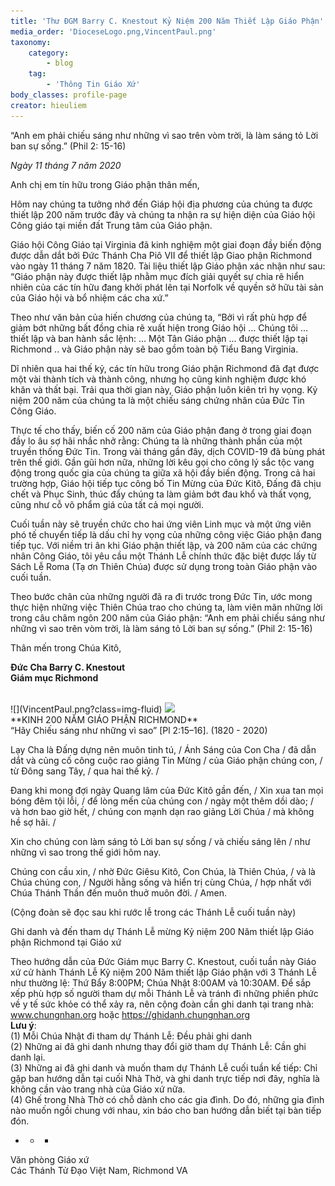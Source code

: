 ```yaml
---
title: 'Thư ĐGM Barry C. Knestout Kỷ Niệm 200 Năm Thiết Lập Giáo Phận'
media_order: 'DioceseLogo.png,VincentPaul.png'
taxonomy:
    category:
        - blog
    tag:
        - 'Thông Tin Giáo Xứ'
body_classes: profile-page
creator: hieuliem
---
```


“Anh em phải chiếu sáng như những vì sao trên vòm trời, 
là làm sáng tỏ Lời ban sự sống.” (Phil 2: 15-16)

_Ngày 11 tháng 7 năm 2020_
 
Anh chị em tín hữu trong Giáo phận thân mến,
 
Hôm nay chúng ta tưởng nhớ đến Giáp hội địa phương của chúng ta được thiết lập 200 năm trước đây và chúng ta nhận ra sự hiện diện của Giáo hội Công giáo tại miền đất Trung tâm của Giáo phận.
 
Giáo hội Công Giáo tại Virginia đã kinh nghiệm một giai đoạn đầy biến động được dẫn dắt bởi Đức Thánh Cha Piô VII để thiết lập Giao phận Richmond vào ngày 11 tháng 7 năm 1820. Tài liệu thiết lập Giáo phận xác nhận như sau: “Giáo phận này được thiết lập nhằm mục đích giải quyết sự chia rẽ hiển nhiên của các tín hữu đang khởi phát lên tại Norfolk về quyền sở hữu tài sản của Giáo hội và bổ nhiệm các cha xứ.”
 
Theo như văn bản của hiến chương của chúng ta, “Bởi vì rất phù hợp để giảm bớt những bất đồng chia rẽ xuất hiện trong Giáo hội … Chúng tôi … thiết lập và ban hành sắc lệnh: … Một Tân Giáo phận … được thiết lập tại Richmond .. và Giáo phận này sẽ bao gồm toàn bộ Tiểu Bang Virginia.
 
Dĩ nhiên qua hai thế kỷ, các tín hữu trong Giáo phận Richmond đã đạt được một vài thành tích và thành công, nhưng họ cũng kinh nghiệm được khó khăn và thất bại. Trải qua thời gian này, Giáo phận luôn kiên trì hy vọng. Kỷ niệm 200 năm của chúng ta là một chiếu sáng chứng nhân của Đức Tin Công Giáo.
 
Thực tế cho thấy, biến cố 200 năm của Giáo phận đang ở trong giai đoạn đầy lo âu sợ hãi nhắc nhở rằng: Chúng ta là những thành phần của một truyền thống Đức Tin. Trong vài tháng gần đây, dịch COVID-19 đã bùng phát trên thế giới. Gần gũi hơn nữa, những lời kêu gọi cho công lý sắc tộc vang động trong quốc gia của chúng ta giữa xã hội đầy biến động. Trong cả hai trường hợp, Giáo hội tiếp tục công bố Tin Mừng của Đức Kitô, Đấng đã chịu chết và Phục Sinh, thúc đẩy chúng ta làm giảm bớt đau khổ và thất vọng, cũng như cỗ võ phẩm giá của tất cả mọi người.
 
Cuối tuần này sẽ truyền chức cho hai ứng viên Linh mục và một ứng viên phó tế chuyển tiếp là dấu chỉ hy vọng của những công việc Giáo phận đang tiếp tục. Với niềm tri ân khi Giáo phận thiết lập, và 200 năm của các chứng nhân Công Giáo, tôi yêu cầu một Thánh Lễ chính thức đặc biệt được lấy từ Sách Lễ Roma (Tạ ơn Thiên Chúa) được sử dụng trong toàn Giáo phận vào cuối tuần.
 
Theo bước chân của những người đã ra đi trước trong Đức Tin, ước mong thực hiện những việc Thiên Chúa trao cho chúng ta, làm viên mãn những lời trong câu châm ngôn 200 năm của Giáo phận: “Anh em phải chiếu sáng như những vì sao trên vòm trời, là làm sáng tỏ Lời ban sự sống.” (Phil 2: 15-16)
 
Thân mến trong Chúa Kitô,
 
**Đức Cha Barry C. Knestout<br>Giám mục Richmond**
<div class="row">
	<div class="col-lg-1">&nbsp;</div>
	<div class="col-lg-4">
        ![](VincentPaul.png?class=img-fluid)
		<img class="img-fluid" src="user/pages/02.blog/bishops-letter/Official-Bishop-Knestout-Portrait-Small-200x300.png"/>
	</div>
	<div class="col-lg-7">
**KINH 200 NĂM GIÁO PHẬN RICHMOND**<br>
“Hãy Chiếu sáng như những vì sao” [Pl 2:15–16].
 (1820 - 2020)
 
Lạy Cha là Đấng dựng nên muôn tinh tú, /
Ánh Sáng của Con Cha / đã dẫn dắt và củng cố công cuộc rao giảng Tin Mừng / 
của Giáo phận chúng con, / từ Đông sang Tây, / qua hai thế kỷ. /
 
Đang khi mong đợi ngày Quang lâm của Đức Kitô gần đến, /
Xin xua tan mọi bóng đêm tội lỗi, /  để lòng mến của chúng con /
ngày một thêm dồi dào; / và hơn bao giờ hết, /
chúng con mạnh dạn rao giảng Lời Chúa / mà không hề sợ hãi. /
 
Xin cho chúng con làm sáng tỏ Lời ban sự sống /
và chiếu sáng lên / như những vì sao trong thế giới hôm nay.
 
Chúng con cầu xin, / nhờ Đức Giêsu Kitô, Con Chúa, là Thiên Chúa, /
và là Chúa chúng con, / Người hằng sống và hiển trị cùng Chúa, /
hợp nhất với Chúa Thánh Thần đến muôn thuở muôn đời. / Amen.
 
(Cộng đoàn sẽ đọc sau khi rước lễ trong các Thánh Lễ cuối tuần này)
    </div>
</div>

Ghi danh và đến tham dự Thánh Lễ mừng Kỷ niệm 200 Năm thiết lập Giáo phận Richmond tại Giáo xứ
 
Theo hướng dẫn của Đức Giám mục Barry C. Knestout, cuối tuần này Giáo xứ cử hành Thánh Lễ Kỷ niệm 200 Năm thiết lập Giáo phận với 3 Thánh Lễ như thường lệ: Thứ Bẩy 8:00PM; Chúa Nhật 8:00AM và 10:30AM. Để sắp xếp phù hợp số người tham dự mỗi Thánh Lễ và tránh đi những phiền phức về y tế sức khỏe có thể xảy ra, nên cộng đoàn cần ghi danh tại trang nhà: www.chungnhan.org hoặc  https://ghidanh.chungnhan.org
<br>
**Lưu ý**: <br>
(1) Mỗi Chúa Nhật đi tham dự Thánh Lễ: Đều phải ghi danh<br>
(2) Những ai đã ghi danh nhưng thay đổi giờ tham dự Thánh Lễ: Cần ghi danh lại.<br>
(3) Những ai đã ghi danh và muốn tham dự Thánh Lễ cuối tuần kế tiếp: Chỉ gặp ban hướng dẫn tại cuối Nhà Thờ, và ghi danh trực tiếp nơi đây, nghĩa là không cần vào trang nhà của Giáo xứ nữa. <br>
(4) Ghế trong Nhà Thờ có chỗ dành cho các gia đình. Do đó, những gia đình nào muốn ngồi chung với nhau, xin báo cho ban hướng dẫn biết tại bàn tiếp đón.<br>
 
+ + +
 
Văn phòng Giáo xứ<br>
Các Thánh Tử Đạo Việt Nam, Richmond VA    
